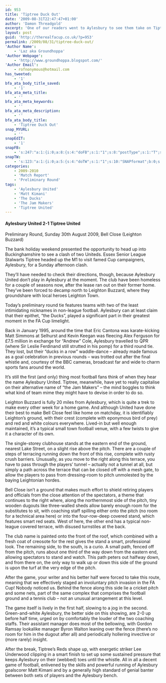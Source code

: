 ```yaml
---
id: 953
title: 'Tiptree Duck Out'
date: '2009-08-31T22:47:47+01:00'
author: 'Damon Threadgold'
excerpt: 'One of our readers went to Aylesbury to see them take on Tiptree in the FA Cup ...'
layout: post
guid: 'http://therealfacup.co.uk/?p=953'
permalink: /2009/08/31/tiptree-duck-out/
'Author Name':
    - 'Laz aka Groundhoppa'
'Author Webpage':
    - 'http://www.groundhoppa.blogspot.com/'
'Author Email':
    - rofnonymous@hotmail.com
has_tweeted:
    - '1'
bfa_ata_body_title_saved:
    - '1'
bfa_ata_meta_title:
    - ''
bfa_ata_meta_keywords:
    - ''
bfa_ata_meta_description:
    - ''
bfa_ata_body_title:
    - 'Tiptree Duck Out'
snap_MYURL:
    - ''
snapEdIT:
    - '1'
snapFB:
    - 's:247:"a:1:{i:0;a:8:{s:4:"doFB";s:1:"1";s:8:"postType";s:1:"T";s:10:"AttachPost";s:1:"2";s:10:"SNAPformat";s:51:"New post (%TITLE%) has been published on %SITENAME%";s:9:"isAutoImg";s:1:"A";s:8:"imgToUse";b:0;s:9:"isAutoURL";s:1:"A";s:8:"urlToUse";b:0;}}";'
snapTW:
    - 's:123:"a:1:{i:0;a:5:{s:4:"doTW";s:1:"1";s:10:"SNAPformat";b:0;s:8:"attchImg";s:1:"0";s:9:"isAutoImg";s:1:"A";s:8:"imgToUse";b:0;}}";'
categories:
    - 2009-2010
    - 'Match Report'
    - 'Preliminary Round'
tags:
    - 'Aylesbury United'
    - 'Matt Kimani'
    - 'The Ducks'
    - 'The Jam Makers'
    - 'Tiptree United'
---
```


#### Aylesbury United 2-1 Tiptree United  
Preliminary Round, Sunday 30th August 2009, Bell Close (Leighton Buzzard)

The bank holiday weekend presented the opportunity to head up into Buckinghamshire to see a clash of two Uniteds. Essex Senior League Stalwarts Tiptree headed up the M1 to visit famed Cup campaigners, Aylesbury, for a Sunday afternoon clash.

They’ll have needed to check their directions, though, because Aylesbury United don’t play in Aylesbury at the moment. The club have been homeless for a couple of seasons now, after the lease ran out on their former home. They’ve been forced to decamp north to Leighton Buzzard, where they groundshare with local heroes Leighton Town.

Today’s preliminary round tie features teams with two of the least intimidating nicknames in non-league football. Aylesbury can at least claim that their epithet, “the Ducks”, played a significant part in their greatest moment in the FA Cup limelight.

Back in January 1995, around the time that Eric Cantona was karate-kicking Matt Simmons at Selhurst and Kevin Keegan was fleecing Alex Ferguson for £7.5 million in exchange for “Andrew” Cole, Aylesbury travelled to QPR (where Sir Leslie Ferdinand still strutted in his pomp) for a third round tie. They lost, but their “ducks in a row” waddle-dance – already made famous as a goal celebration in previous rounds – was trotted out after the final whistle and, courtesy of the BBC cameras, broadcast far and wide to charm sports fans around the world.

It’s still the first (and only) thing most football fans think of when they hear the name Aylesbury United. Tiptree, meanwhile, have yet to really capitalise on their alternative name of “the Jam Makers” – the mind boggles to think what kind of team mime they might have to devise in order to do so.

Leighton Buzzard is fully 20 miles from Aylesbury, which is quite a trek to make every other week for a home game. And although United have done their best to make Bell Close feel like home on matchday, it is identifiably Leighton’s ground, with their crest (complete with eponymous bird of prey) and red and white colours everywhere. Lived-in but well enough maintained, it’s a typical small town football venue, with a few twists to give it a character of its own.

The single-storey clubhouse stands at the eastern end of the ground, nearest Lake Street, on a slight rise above the pitch. There are a couple of steps of terracing running down the front of this rise, complete with rusty crush barriers. Unusually, as you move to the right along this terrace, you have to pass through the players’ tunnel – actually not a tunnel at all, but simply a path across the terrace that can be closed off with a mesh gate, to allow the players to pass from dressing-room to pitch unmolested by the baying Leightonian hordes.

Bell Close isn’t a ground that makes much effort to shield retiring players and officials from the close attention of the spectators, a theme that continues to the right where, along the northernmost side of the pitch, tiny wooden dugouts like three-walled sheds allow barely enough room for the substitutes to sit, with coaching staff spilling either onto the pitch (no room for a technical area here) or into the four-row-deep covered stand, which features smart red seats. West of here, the other end has a typical non-league covered terrace, with disused turnstiles at the back.

The club name is painted onto the front of the roof, which combined with a fresh coat of creosote for the rest gives the stand a smart, professional look. The remaining side, to the south, is a curio. A small path, fenced off from the pitch, runs about one third of the way down from the eastern end, allowing spectators to stand and watch. This path peters out halfway down, and from there on, the only way to walk up or down this side of the ground is upon the turf at the very edge of the pitch.

After the game, your writer and his better half were forced to take this route, meaning that we effectively staged an involuntary pitch invasion in the FA Cup! Nobody noticed us. Behind the fence along this side lie a cricket pitch and some nets, part of the same complex that comprises the football ground and a tennis club – not an unusual arrangement at this level.

The game itself is lively in the first half, slowing to a jog in the second. Green-and-white Aylesbury, the better side on this showing, are 2-0 up before half time, urged on by comfortably the louder of the two coaching staffs. Their assistant manager does most of the bellowing, with Gordon Ramsay lookalike manager Byron Walton leaning over the fence (there’s no room for him in the dugout after all) and periodically hollering invective or (more rarely) insight.

After the break, Tiptree’s Reds shape up, with energetic striker Lee Underwood clipping in a smart finish to set up some sustained pressure that keeps Aylesbury on their (webbed) toes until the whistle. All in all a decent game of football, enlivened by the skills and powerful running of Aylesbury goalscorer Matt Kimani and by a generally high standard of genial banter between both sets of players and the Aylesbury bench.
